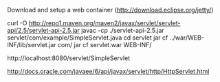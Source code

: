 Download and setup a web container (http://download.eclipse.org/jetty/)

curl -O http://repo1.maven.org/maven2/javax/servlet/servlet-api/2.5/servlet-api-2.5.jar
javac -cp ./servlet-api-2.5.jar servlet/com/example/SimpleServlet.java
cd servlet
jar cf ../war/WEB-INF/lib/servlet.jar com/
jar cf servlet.war WEB-INF/

http://localhost:8080/servlet/SimpleServlet

http://docs.oracle.com/javaee/6/api/javax/servlet/http/HttpServlet.html